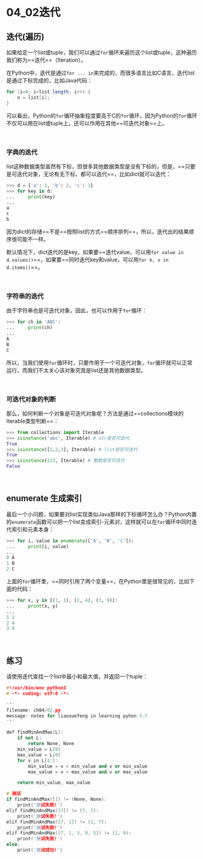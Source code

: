 # 04_02迭代

## 迭代(遍历)

如果给定一个list或tuple，我们可以通过`for`循环来遍历这个list或tuple，这种遍历我们称为==迭代==（Iteration）。

在Python中，迭代是通过`for ... in`来完成的，而很多语言比如C语言，迭代list是通过下标完成的，比如Java代码：

```java
for (i=0; i<list.length; i++) {
    n = list[i];
}
```

可以看出，Python的`for`循环抽象程度要高于C的`for`循环，因为Python的`for`循环不仅可以用在list或tuple上，还可以作用在其他==可迭代对象==上。

<br>

### 字典的迭代

list这种数据类型虽然有下标，但很多其他数据类型是没有下标的，但是，==只要是可迭代对象，无论有无下标，都可以迭代==，比如dict就可以迭代：

```python
>>> d = {'a': 1, 'b': 2, 'c': 3}
>>> for key in d:
...     print(key)
...
a
c
b
```

因为dict的存储==不是==按照list的方式==顺序排列==，所以，迭代出的结果顺序很可能不一样。

默认情况下，dict迭代的是key。如果要==迭代value，可以用`for value in d.values()`==，如果要==同时迭代key和value，可以用`for k, v in d.items()`==。

<br>

### 字符串的迭代

由于字符串也是可迭代对象，因此，也可以作用于`for`循环：

```python
>>> for ch in 'ABC':
...     print(ch)
...
A
B
C
```

所以，当我们使用`for`循环时，只要作用于一个可迭代对象，`for`循环就可以正常运行，而我们不太关心该对象究竟是list还是其他数据类型。

<br>

### 可迭代对象的判断

那么，如何判断一个对象是可迭代对象呢？方法是通过==collections模块的Iterable类型判断==：

```python
>>> from collections import Iterable
>>> isinstance('abc', Iterable) # str是否可迭代
True
>>> isinstance([1,2,3], Iterable) # list是否可迭代
True
>>> isinstance(123, Iterable) # 整数是否可迭代
False
```

<br>

## enumerate 生成索引

最后一个小问题，如果要对list实现类似Java那样的下标循环怎么办？Python内置的`enumerate`函数可以把一个list变成索引-元素对，这样就可以在`for`循环中同时迭代索引和元素本身：

```python
>>> for i, value in enumerate(['A', 'B', 'C']):
...     print(i, value)
...
0 A
1 B
2 C
```

上面的`for`循环里，==同时引用了两个变量==，在Python里是很常见的，比如下面的代码：

```python
>>> for x, y in [(1, 1), (2, 4), (3, 9)]:
...     print(x, y)
...
1 1
2 4
3 9
```

<br>

## 练习

请使用迭代查找一个list中最小和最大值，并返回一个tuple：

```cpp
#!/usr/bin/env python3
# -*- coding: utf-8 -*-

'''
filename: ch04/02.py
message: notes for liaoxuefeng in learning pyhon 3.7
'''

def findMinAndMax(L):
    if not L:
        return None, None
    min_value = L[0]
    max_value = L[0]
    for v in L[1:]:
        min_value = v < min_value and v or min_value
        max_value = v > max_value and v or max_value

    return min_value, max_value

# 测试
if findMinAndMax([]) != (None, None):
    print('测试失败!')
elif findMinAndMax([7]) != (7, 7):
    print('测试失败!')
elif findMinAndMax([7, 1]) != (1, 7):
    print('测试失败!')
elif findMinAndMax([7, 1, 3, 9, 5]) != (1, 9):
    print('测试失败!')
else:
    print('测试成功!')
```

